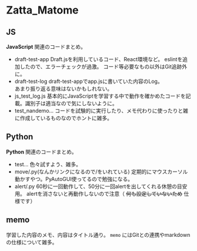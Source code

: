 # Zatta_Matome

## JS
**JavaScript** 関連のコードまとめ。

 - draft-test-app
    Draft.jsを利用しているコード、React環境など。
    eslintを追加したので、エラーチェックが過激。
    コード等必要なもの以外はGit追跡外に。
 - draft-test-log
    draft-test-appでapp.jsに書いていた内容のLog。  
    あまり振り返る意味はないかもしれない。
 - js_test_log.js
    基本的にJavaScriptを学習する中で動作を確かめたコードを記載。識別子は適当なので気にしないように。
 - test_nandemo...
    コードを試験的に実行したり、メモ代わりに使ったりと雑に作成しているものなのでホントに雑多。

## Python
**Python** 関連のコードまとめ。

 - test...
    色々試すよう、雑多。
 - move/.py(なんかリンクになるので/をいれている)
    定期的にマウスカーソル動かすやつ。PyAutoGUI使ってるので勉強になる。
 - alert/.py
    60秒に一回動作して、50分に一回alertを出してくれる休憩の目安用。
    alertを消さないと再動作しないので注意（ ~~何も設定していないため~~ 仕様です）

## memo
学習した内容のメモ、内容はタイトル通り。
`memo` にはGitとの連携やmarkdownの仕様について雑多。
